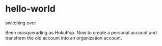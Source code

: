# hello-world
switching over

Been masquerading as HokuPop.  Now to create a personal account and transform the old account into an organization account.

